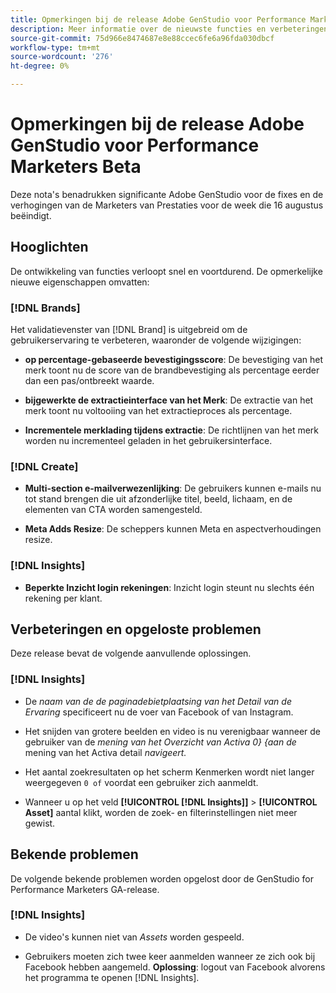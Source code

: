 ```yaml
---
title: Opmerkingen bij de release Adobe GenStudio voor Performance Marketers Beta
description: Meer informatie over de nieuwste functies en verbeteringen in de Adobe GenStudio voor Performance Marketers.
source-git-commit: 75d966e8474687e8e88ccec6fe6a96fda030dbcf
workflow-type: tm+mt
source-wordcount: '276'
ht-degree: 0%

---
```



# Opmerkingen bij de release Adobe GenStudio voor Performance Marketers Beta

Deze nota&#39;s benadrukken significante Adobe GenStudio voor de fixes en de verhogingen van de Marketers van Prestaties voor de week die 16 augustus beëindigt.

## Hooglichten

De ontwikkeling van functies verloopt snel en voortdurend. De opmerkelijke nieuwe eigenschappen omvatten:

### [!DNL Brands]

Het validatievenster van [!DNL Brand] is uitgebreid om de gebruikerservaring te verbeteren, waaronder de volgende wijzigingen:

* **op percentage-gebaseerde bevestigingsscore**: De bevestiging van het merk toont nu de score van de brandbevestiging als percentage eerder dan een pas/ontbreekt waarde.

* **bijgewerkte de extractieinterface van het Merk**: De extractie van het merk toont nu voltooiing van het extractieproces als percentage.

* **Incrementele merklading tijdens extractie**: De richtlijnen van het merk worden nu incrementeel geladen in het gebruikersinterface.

### [!DNL Create]

* **Multi-section e-mailverwezenlijking**: De gebruikers kunnen e-mails nu tot stand brengen die uit afzonderlijke titel, beeld, lichaam, en de elementen van CTA worden samengesteld.

* **Meta Adds Resize**: De scheppers kunnen Meta en aspectverhoudingen resize.

### [!DNL Insights]

* **Beperkte Inzicht login rekeningen**: Inzicht login steunt nu slechts één rekening per klant.

## Verbeteringen en opgeloste problemen

Deze release bevat de volgende aanvullende oplossingen.

### [!DNL Insights]

* De _naam van de de paginadebietplaatsing van het Detail van de Ervaring_ specificeert nu de voer van Facebook of van Instagram.

* Het snijden van grotere beelden en video is nu verenigbaar wanneer de gebruiker van de _mening van het Overzicht van Activa 0} {aan de_ mening van het Activa detail _navigeert._

* Het aantal zoekresultaten op het scherm Kenmerken wordt niet langer weergegeven `0 of` voordat een gebruiker zich aanmeldt. <!-- GS- 3665 -->

* Wanneer u op het veld **[!UICONTROL [!DNL Insights]]** > **[!UICONTROL Asset]** aantal klikt, worden de zoek- en filterinstellingen niet meer gewist. <!-- GS-3476 -->

## Bekende problemen

De volgende bekende problemen worden opgelost door de GenStudio for Performance Marketers GA-release.

### [!DNL Insights]

* De video&#39;s kunnen niet van _Assets_ worden gespeeld. <!-- GS-3846 -->

* Gebruikers moeten zich twee keer aanmelden wanneer ze zich ook bij Facebook hebben aangemeld. **Oplossing**: logout van Facebook alvorens het programma te openen [!DNL Insights].
